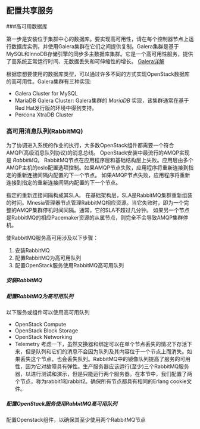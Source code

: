 ## 配置共享服务

###高可用数据库

第一步是安装位于集群中心的数据库。要实现高可用性，请在每个控制器节点上运行数据库实例，并使用Galera集群在它们之间提供复制。Galera集群是基于MySQL和InnoDB存储引擎的同步多主数据库集群。它是一个高可用性服务，提供了高系统正常运行时间、无数据丢失和可伸缩性的增长。
[Galera详解](./Galera.md)

根据您想要使用的数据库类型，可以通过许多不同的方式实现OpenStack数据库的高可用性。Galera集群有三种实现:

* Galera Cluster for MySQL
* MariaDB Galera Cluster: Galera集群的 *MariaDB* 实现，该集群通常在基于Red Hat发行版的环境中得到支持。
* Percona XtraDB Cluster


### 高可用消息队列(RabbitMQ)

为了协调进入系统的作业的执行，大多数OpenStack组件都需要一个符合AMQP(高级消息队列协议)的消息总线。
OpenStack安装中最流行的AMQP实现是 *RabbitMQ*。
RabbitMQ节点在应用程序层和基础结构层上失败。应用层由多个AMQP主机的oslo配置选项控制。如果AMQP节点失败，应用程序将重新连接到指定的重新连接间隔内配置的下一个节点。
如果AMQP节点失败，应用程序将重新连接到指定的重新连接间隔内配置的下一个节点。

指定的重新连接间隔构成其SLA。
在基础架构层，SLA是RabbitMQ集群重新组装的时间。Mnesia管理器节点管理RabbitMQ相应资源。当它失败时，即为一个完整的AMQP集群停机时间间隔。通常，它的SLA不超过几分钟。
如果另一个节点是RabbitMQ的相应Pacemaker资源的从属节点，则完全不会导致AMQP集群停机。

使RabbitMQ服务高可用涉及以下步骤：
1. 安装RabbitMQ
2. 配置RabbitMQ为高可用队列
3. 配置OpenStack服务使用RabbitMQ高可用队列

##### 安装RabbitMQ

##### 配置RabbitMQ为高可用队列

以下服务或组件可以使用高可用队列
* OpenStack Compute
* OpenStack Block Storage
* OpenStack Networking
* Telemetry
考虑一下，虽然交换器和绑定可以在单个节点丢失的情况下存活下来，但是队列和它们的消息不会因为队列及其内容位于一个节点上而消失。如果丢失这个节点，也会丢失队列。RabbitMQ中的镜像队列提高了服务的可用性，因为它对故障具有弹性。生产服务器应该运行(至少)三个RabbitMQ服务器，以进行测试和演示，但是只能运行两个服务器。在本节中，我们配置了两个节点，称为rabbit1和rabbit2。确保所有节点都具有相同的Erlang cookie文件。

##### 配置OpenStack服务使用RabbitMQ高可用队列
配置Openstack组件，以确保其至少使用两个RabbitMQ节点
